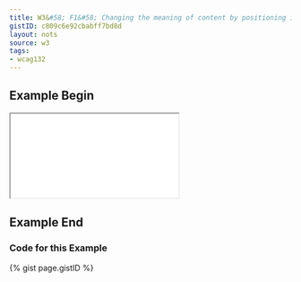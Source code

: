 ```yaml
---
title: W3&#58; F1&#58; Changing the meaning of content by positioning information with CSS
gistID: c809c6e92cbabff7bd8d
layout: nots
source: w3
tags:
- wcag132
---
```


<h2 aria-describedby="{{ page.gistID }}">Example Begin</h2>
<div class="rendered-not">
<iframe seamless title="Example Page for {{ page.title }}" src="F1-special.html"></iframe>
</div> <!-- rendered-not -->

<h2 aria-describedby="{{ page.gistID }}">Example End</h2>

<h3 aria-describedby="{{ page.gistID }}">Code for this Example</h3>
{% gist page.gistID %}